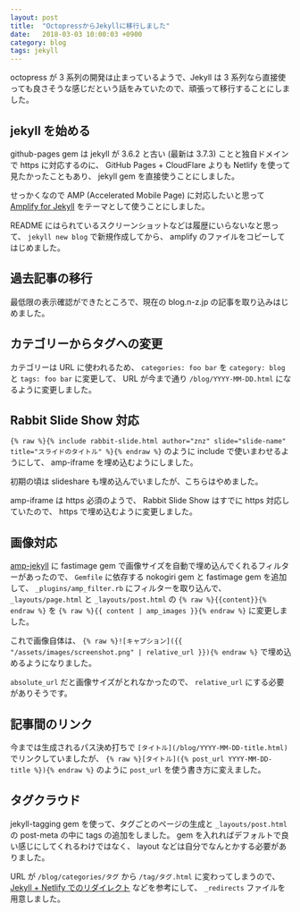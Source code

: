 ```yaml
---
layout: post
title:  "OctopressからJekyllに移行しました"
date:   2018-03-03 10:00:03 +0900
category: blog
tags: jekyll
---
```

octopress が 3 系列の開発は止まっているようで、Jekyll は 3 系列なら直接使っても良さそうな感じだという話をみていたので、頑張って移行することにしました。

<!--more-->

## jekyll を始める

github-pages gem は jekyll が 3.6.2 と古い (最新は 3.7.3) ことと独自ドメインで https に対応するのに、 GitHub Pages + CloudFlare よりも Netlify を使って見たかったこともあり、 jekyll gem を直接使うことにしました。

せっかくなので AMP (Accelerated Mobile Page) に対応したいと思って [Amplify for Jekyll](https://github.com/ageitgey/amplify) をテーマとして使うことにしました。

README にはられているスクリーンショットなどは履歴にいらないなと思って、 `jekyll new blog` で新規作成してから、 amplify のファイルをコピーしてはじめました。

## 過去記事の移行

最低限の表示確認ができたところで、現在の blog.n-z.jp の記事を取り込みはじめました。

## カテゴリーからタグへの変更

カテゴリーは URL に使われるため、
`categories: foo bar` を `category: blog` と `tags: foo bar` に変更して、
URL が今まで通り `/blog/YYYY-MM-DD.html` になるように変更しました。

## Rabbit Slide Show 対応

`{% raw %}{% include rabbit-slide.html author="znz" slide="slide-name" title="スライドのタイトル" %}{% endraw %}` のように include で使いまわせるようにして、 amp-iframe を埋め込むようにしました。

初期の頃は slideshare も埋め込んでいましたが、こちらはやめました。

amp-iframe は https 必須のようで、 Rabbit Slide Show はすでに https 対応していたので、 https で埋め込むように変更しました。

## 画像対応

[amp-jekyll](https://github.com/juusaw/amp-jekyll) に fastimage gem で画像サイズを自動で埋め込んでくれるフィルターがあったので、
`Gemfile` に依存する nokogiri gem と fastimage gem を追加して、
`_plugins/amp_filter.rb` にフィルターを取り込んで、
`_layouts/page.html` と `_layouts/post.html` の `{% raw %}{{content}}{% endraw %}` を `{% raw %}{{ content | amp_images }}{% endraw %}` に変更しました。

これで画像自体は、
`{% raw %}![キャプション]({{ "/assets/images/screenshot.png" | relative_url }}){% endraw %}`
で埋め込めるようになりました。

`absolute_url` だと画像サイズがとれなかったので、
`relative_url` にする必要がありそうです。

## 記事間のリンク

今までは生成されるパス決め打ちで `[タイトル](/blog/YYYY-MM-DD-title.html)` でリンクしていましたが、
`{% raw %}[タイトル]({% post_url YYYY-MM-DD-title %}){% endraw %}`
のように `post_url` を使う書き方に変えました。

## タグクラウド

jekyll-tagging gem を使って、タグごとのページの生成と `_layouts/post.html` の post-meta の中に tags の追加をしました。
gem を入れればデフォルトで良い感じにしてくれるわけではなく、
layout などは自分でなんとかする必要がありました。

URL が `/blog/categories/タグ` から `/tag/タグ.html` に変わってしまうので、
[Jekyll + Netlify でのリダイレクト](https://qiita.com/gatespace/items/accb418239a45834d529) などを参考にして、
`_redirects` ファイルを用意しました。
